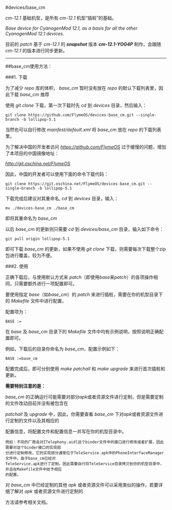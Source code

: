 #devices/base_cm

*cm-12.1* 基础机型，是所有 *cm-12.1* 机型“插桩”的基础。

*Base device for CyanogenMod 12.1, as a basis for all the other CyanogenMod 12.1 devices.*

目前的 *patch* 基于 *cm-12.1* 的 ***snapshot*** 版本 ***cm-12.1-YOG4P*** 制作，会跟随 *cm-12.1* 的版本进行同步更新。

****

##base_cm使用方法：

###1.	下载

为了减少 *repo* 库的体积， *base_cm* 暂时没有放在 *repo* 的默认下载列表里，因此下载 *base_cm* 推荐

使用 *git clone* 下载，第一次下载时先 *cd* 到 *devices* 目录，然后输入：

	git clone https://github.com/FlymeOS/devices-base_cm.git --single-branch -b lollipop-5.1

当然也可以自行修改 *mainfest/default.xml* 将 *base_cm* 放在 *repo* 的下载列表里。

为了解决中国的开发者访问 *<https://github.com/FlymeOS>* 过于缓慢的问题，增加了本项目的中国镜像地址：

*<http://git.oschina.net/FlymeOS>*

因此，中国的开发者可以使用下面的命令下载代码：

	git clone https://git.oschina.net/FlymeOS/devices-base_cm.git --single-branch -b lollipop-5.1

下载完成后建议对其重命名,  *cd* 到 *devices* 目录，输入：

	mv ./devices-base_cm ./base_cm

即将其重命名为 *base_cm*

以后 *base_cm* 的更新则只需要 *cd* 到 *devices/base_cm* 目录，输入如下命令：

	git pull origin lollipop-5.1

即可下载 *base_cm* 的更新，如果不使用 *git clone* 下载，则需要每次下载整个zip包进行覆盖，较为不便。

###2.	使用

正确下载后，与使用默认方式来 *patch*（即使用*base*来*patch*）的各项操作相同，只需要额外进行一项配置即可。

要使用指定 *base*（如*base_cm*）的 *patch* 来进行插桩，需要在你的机型目录下的 *Makefile* 文件中进行配置，

配置项为：

	BASE :=

在 *base* 及 *base_cm* 目录下的 *Makefile* 文件中均有示例说明，按照说明正确配置即可。

例如，下载后的目录你命名为 *base_cm*，配置示例如下：

	BASE :=base_cm

配置完成后，即可分别使用 *make patchall* 和 *make upgrade* 来进行首次插桩和更新。

**需要特别注意的是：**

*base_cm* 的正确运行可能需要对部分*apk*或者资源文件进行定制，但是需要定制的文件改动目前并没有被包含在

*patchall* 及 *upgrade* 中，因此，你需要查看 *base_cm* 下对*apk*或者资源文件进行定制的文件以及其相应的

配置信息，将配置文件和配置信息一并写在你的机型目录中。

	例如：不同的厂商会对ITelephony.aidl这个binder文件中的接口进行修改或者扩展，因此需要对这个binder接口的实现部
    分进行定制修改，它的实现部分通常位于TeleService.apk中的PhoneInterfaceManager文件中。由于base_cm已经对
    TeleService.apk进行了定制，因此需要自行将TeleService目录拷贝到你的机型目录中，并且在Makefile文件中给予相应
    的配置。

对 *base_cm* 中已经定制的其他 *apk* 或者资源文件可以采用类似的操作，若要详细了解对 *apk* 或者资源文件进行定制的

方法请参考相关文档。